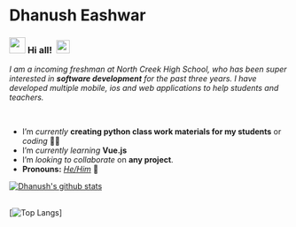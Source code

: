 # Dhanush Eashwar



### <img src="https://github.com/TheDudeThatCode/TheDudeThatCode/blob/master/Assets/Hi.gif" width="29px"> **Hi all!** &nbsp;<img src="https://github.com/TheDudeThatCode/TheDudeThatCode/blob/master/Assets/Earth.gif" width="24px">

<p>
  <em>
    I am a incoming freshman at North Creek High School, who has been super interested in <b>software development</b> for the past three years. I have developed multiple mobile, ios and web applications to help students and teachers.
  </em>  
</p>

<br>

- I’m *currently* **creating python class work materials for my students** or *coding* 👨‍💻
-  I’m *currently learning* **Vue.js**
- I’m *looking to collaborate* on **any project**.
- **Pronouns:** [*He/Him*](https://pronoun.is/he) 🧔

<a href="https://github.com/DhanushE">
 <img align="center" src="https://github-readme-stats.vercel.app/api?username=DhanushE&show_icons=true&theme=dark&line_height=27" alt="Dhanush's github stats"/>
</a>

<br>
<br>

[![Top Langs](https://github-readme-stats.vercel.app/api/top-langs/?username=DhanushE)]



<br>
